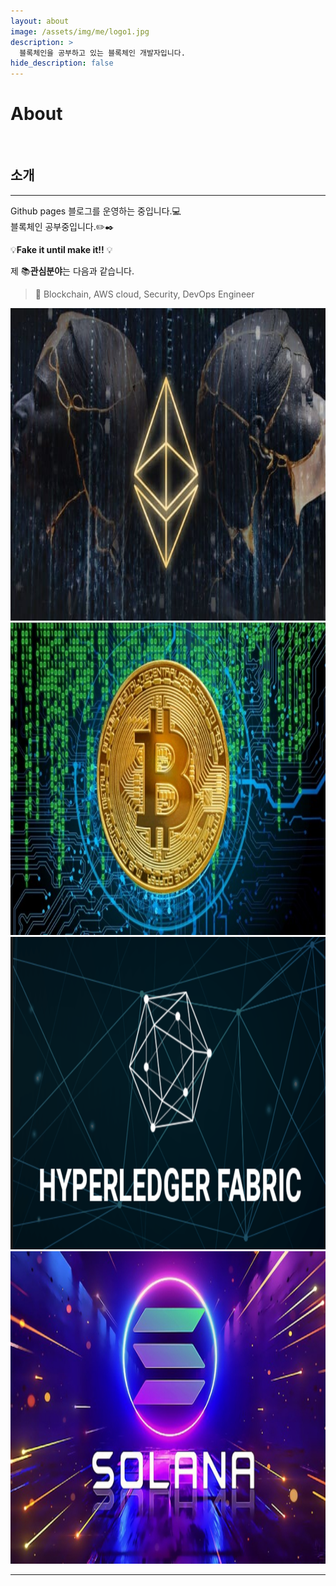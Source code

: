 ```yaml
---
layout: about
image: /assets/img/me/logo1.jpg
description: >
  블록체인을 공부하고 있는 블록체인 개발자입니다.
hide_description: false
---
```


# About

<!--author-->

<br>

## 소개
---
Github pages 블로그를 운영하는 중입니다.💻  
블록체인 공부중입니다.✏️✒️

 💡__Fake it until make it!!__ 💡

제 📚**관심분야**는 다음과 같습니다.

> 📝 Blockchain, AWS cloud, Security, DevOps Engineer

<!-- 저에게 조금 관심이 생기셨다면 [CV](/assets/CV.pdf)를 확인해주시면 감사하겠습니다! 😃 -->

<div class="me">
    <div><img src= "/assets/img/me/1.jpg" style="width: 1000px; height: 500px;"></div>
    <div><img src= "/assets/img/me/2.jpg" style="width: 1000px; height: 500px;"></div>
    <div><img src= "/assets/img/me/3.jpg" style="width: 1000px; height: 500px;"></div>
    <div><img src= "/assets/img/me/4.jpg" style="width: 1000px; height: 500px;"></div>
</div>

  <script>
    $(document).ready(function(){
      $('.me').slick();
    });
  </script>

---